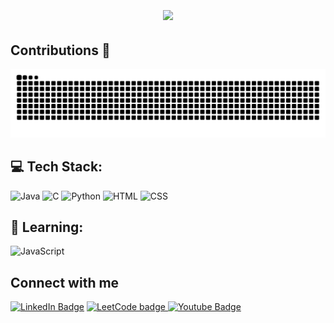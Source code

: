 <!-- Heading -->
<!-- <h3 align="center"><img src = "https://raw.githubusercontent.com/MartinHeinz/MartinHeinz/master/wave.gif" width = 30px>Welcome</h3> -->


<h1 align="center">
  <a href="https://git.io/typing-svg">
    <img align="center" src="https://readme-typing-svg.demolab.com/?lines=Hey,+I'm+Gevin.+;Nice+to+meet+you!">
  </a>
</h1>

<h2>Contributions 🐍</h2>


<img alt="github-snake" src="https://raw.githubusercontent.com/gmadharh/gmadharh/output/github-contribution-grid-snake-dark.svg" />


## 💻 Tech Stack: </h2>
![Java](https://img.shields.io/badge/Java-ED8B00?style=for-the-badge&logo=openjdk&logoColor=white)
![C](https://img.shields.io/badge/C-00599C?style=for-the-badge&logo=c&logoColor=white)
![Python](https://img.shields.io/badge/Python-14354C?style=for-the-badge&logo=python&logoColor=white)
![HTML](https://img.shields.io/badge/HTML5-E34F26?style=for-the-badge&logo=html5&logoColor=white)
![CSS](https://img.shields.io/badge/CSS3-1572B6?style=for-the-badge&logo=css3&logoColor=white)

## 📝 Learning:

![JavaScript](https://img.shields.io/badge/JavaScript-F7DF1E?style=for-the-badge&logo=javascript&logoColor=black)



<!-- Connect section -->

<h2>Connect with me </h3>
    <p>
      <a href="https://linkedin.com/in/gevinm" target=”_blank”><img src="https://img.shields.io/badge/LinkedIn-0077B5?style=for-the-badge&logo=linkedin&logoColor=white" alt="LinkedIn Badge"></a> 
      <a href="https://leetcode.com/gmadharh/" target="_blank"><img src="https://img.shields.io/badge/-LeetCode-FFA116?style=for-the-badge&logo=LeetCode&logoColor=black" alt="LeetCode badge">
      <a href="https://www.youtube.com/channel/UCTYgh_w12MwRA_I2aq73lrQ" target=”_blank”><img src="https://img.shields.io/badge/YouTube-red?style=for-the-badge&logo=youtube&logoColor=white" alt="Youtube Badge"></a>
   </p>

 <!-- Connect section: END -->

<!--
**gmadharh/gmadharh** is a ✨ _special_ ✨ repository because its `README.md` (this file) appears on your GitHub profile.

Here are some ideas to get you started:

- 🔭 I’m currently working on ...
- 🌱 I’m currently learning ...
- 👯 I’m looking to collaborate on ...
- 🤔 I’m looking for help with ...
- 💬 Ask me about ...
- 📫 How to reach me: ...
- 😄 Pronouns: ...
- ⚡ Fun fact: ...
-->
